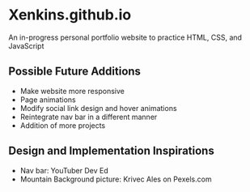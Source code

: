 # Xenkins.github.io
An in-progress personal portfolio website to practice HTML, CSS, and JavaScript <br />
## Possible Future Additions 
- Make website more responsive
- Page animations
- Modify social link design and hover animations
- Reintegrate nav bar in a different manner
- Addition of more projects
## Design and Implementation Inspirations
- Nav bar: YouTuber Dev Ed
- Mountain Background picture: Krivec Ales on Pexels.com

